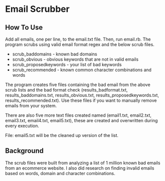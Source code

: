 # Email Scrubber

## How To Use

Add all emails, one per line, to the email.txt file.  Then, run email.rb. The program scrubs using valid email format regex and the below  scrub files.
* scrub_baddomains - known bad domains
* scrub_obvious - obvious keywords that are not in valid emails
* scrub_proposedkeywords - your list of bad keywords
* scrub_recommended - known common character combinations and words

The program creates five files containing the bad email from the above scrub lists and the bad format check (results_badformat.txt, results_baddomains.txt, results_obvious.txt, results_proposedkeywords.txt, results_recommended.txt). Use these files if you want to manually remove emails from your system.

There are also five more text files created named (email1.txt, email2.txt, email3.txt, email4.txt, email5.txt), these are created and overwritten during every execution.

File: email5.txt will be the cleaned up version of the list.

## Background

The scrub files were built from analyzing a list of 1 million known bad emails from an ecommerce website. I also did research on finding invalid emails based on words, domain and character combinations.
